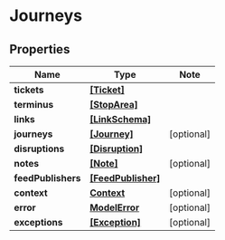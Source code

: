 
# Journeys

## Properties

Name | Type | Note
---- | ---- | ----
**tickets** | [**[Ticket]**](Ticket.md) | 
**terminus** | [**[StopArea]**](StopArea.md) | 
**links** | [**[LinkSchema]**](LinkSchema.md) | 
**journeys** | [**[Journey]**](Journey.md) | [optional] 
**disruptions** | [**[Disruption]**](Disruption.md) | 
**notes** | [**[Note]**](Note.md) | [optional] 
**feedPublishers** | [**[FeedPublisher]**](FeedPublisher.md) | 
**context** | [**Context**](Context.md) | [optional] 
**error** | [**ModelError**](ModelError.md) | [optional] 
**exceptions** | [**[Exception]**](Exception.md) | [optional] 


